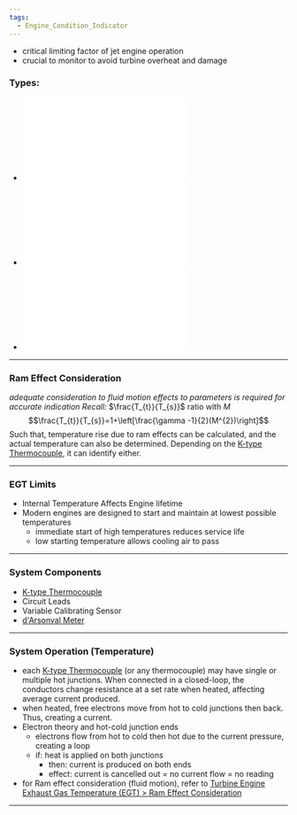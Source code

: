 ```yaml
---
tags:
  - Engine_Condition_Indicator
---
```

- critical limiting factor of jet engine operation
- crucial to monitor to avoid turbine overheat and damage

### Types:
- ![Turbine Inlet Temperature (TIT)](./Turbine%20Inlet%20Temperature%20(TIT).md)
- ![Turbine Outlet Temperature (TOT)](./Turbine%20Outlet%20Temperature%20(TOT).md)
- ![Interstage Turbine Temperature (ITT)](./Interstage%20Turbine%20Temperature%20(ITT).md)
---
### Ram Effect Consideration
*adequate consideration to fluid motion effects to parameters is required for accurate indication*
*Recall:* $\frac{T_{t}}{T_{s}}$ ratio with $M$ 
$$\frac{T_{t}}{T_{s}}=1+\left[\frac{\gamma -1}{2}(M^{2})\right]$$
Such that, temperature rise due to ram effects can be calculated, and the actual temperature can also be determined. Depending on the [K-type Thermocouple](./K-type%20Thermocouple.md), it can identify either. 

--- 
### EGT Limits
- Internal Temperature Affects Engine lifetime
- Modern engines are designed to start and maintain at lowest possible temperatures
	- immediate start of high temperatures reduces service life
	- low starting temperature allows cooling air to pass

---
### System Components
- [K-type Thermocouple](./K-type%20Thermocouple.md)
- Circuit Leads
- Variable Calibrating Sensor
- [d'Arsonval Meter](./d'Arsonval%20Meter.md)

---
### System Operation (Temperature)
- each [K-type Thermocouple](./K-type%20Thermocouple.md) (or any thermocouple) may have single or multiple hot junctions. When connected in a closed-loop, the conductors change resistance at a set rate when heated, affecting average current produced.
- when heated, free electrons move from hot to cold junctions then back. Thus, creating a current.
- Electron theory and hot-cold junction ends
	- electrons flow from hot to cold then hot due to the current pressure, creating a loop
	- if: heat is applied on both junctions
		- then: current is produced on both ends
		- effect: current is cancelled out = no current flow = no reading
- for Ram effect consideration (fluid motion), refer to [Turbine Engine Exhaust Gas Temperature (EGT) > Ram Effect Consideration](Turbine%20Engine%20Exhaust%20Gas%20Temperature%20(EGT).md#Ram%20Effect%20Consideration)

---

